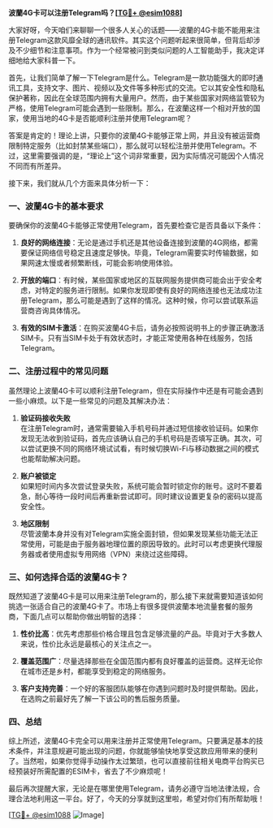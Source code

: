 **波蘭4G卡可以注册Telegram吗？[[TG💪+ @esim1088](https://t.me/s/esim1088)]**

大家好呀，今天咱们来聊聊一个很多人关心的话题——波蘭的4G卡能不能用来注册Telegram这款风靡全球的通讯软件。其实这个问题听起来很简单，但背后却涉及不少细节和注意事项。作为一个经常被问到类似问题的人工智能助手，我决定详细地给大家科普一下。

首先，让我们简单了解一下Telegram是什么。Telegram是一款功能强大的即时通讯工具，支持文字、图片、视频以及文件等多种形式的交流。它以其安全性和隐私保护著称，因此在全球范围内拥有大量用户。然而，由于某些国家对网络监管较为严格，使用Telegram可能会遇到一些限制。那么，在波蘭这样一个相对开放的国家，使用当地的4G卡是否能顺利注册并使用Telegram呢？

答案是肯定的！理论上讲，只要你的波蘭4G卡能够正常上网，并且没有被运营商限制特定服务（比如封禁某些端口），那么就可以轻松注册并使用Telegram。不过，这里需要强调的是，“理论上”这个词非常重要，因为实际情况可能因个人情况不同而有所差异。

接下来，我们就从几个方面来具体分析一下：

### 一、波蘭4G卡的基本要求

要确保你的波蘭4G卡能够正常使用Telegram，首先要检查它是否具备以下条件：

1. **良好的网络连接**：无论是通过手机还是其他设备连接到波蘭的4G网络，都需要保证网络信号稳定且速度足够快。毕竟，Telegram需要实时传输数据，如果网速太慢或者频繁断线，可能会影响使用体验。
   
2. **开放的端口**：有时候，某些国家或地区的互联网服务提供商可能会出于安全考虑，对特定的服务进行限制。如果你发现即使有良好的网络连接也无法成功注册Telegram，那么可能是遇到了这样的情况。这种时候，你可以尝试联系运营商咨询具体情况。

3. **有效的SIM卡激活**：在购买波蘭4G卡后，请务必按照说明书上的步骤正确激活SIM卡。只有当SIM卡处于有效状态时，才能正常使用各种在线服务，包括Telegram。

### 二、注册过程中的常见问题

虽然理论上波蘭4G卡可以顺利注册Telegram，但在实际操作中还是有可能会遇到一些小麻烦。以下是一些常见的问题及其解决办法：

1. **验证码接收失败**  
   在注册Telegram时，通常需要输入手机号码并通过短信接收验证码。如果你发现无法收到验证码，首先应该确认自己的手机号码是否填写正确。其次，可以尝试更换不同的网络环境试试看，有时候切换Wi-Fi与移动数据之间的模式也能帮助解决问题。

2. **账户被锁定**  
   如果短时间内多次尝试登录失败，系统可能会暂时锁定你的账号。这时不要着急，耐心等待一段时间后再重新尝试即可。同时建议设置更复杂的密码以提高安全性。

3. **地区限制**  
   尽管波蘭本身并没有对Telegram实施全面封锁，但如果发现某些功能无法正常使用，可能是由于服务器地理位置的原因导致的。此时可以考虑更换代理服务器或者使用虚拟专用网络（VPN）来绕过这些障碍。

### 三、如何选择合适的波蘭4G卡？

既然知道了波蘭4G卡是可以用来注册Telegram的，那么接下来就需要知道该如何挑选一张适合自己的波蘭4G卡了。市场上有很多提供波蘭本地流量套餐的服务商，下面几点可以帮助你做出明智的选择：

1. **性价比高**：优先考虑那些价格合理且包含足够流量的产品。毕竟对于大多数人来说，性价比永远是最核心的关注点之一。
   
2. **覆盖范围广**：尽量选择那些在全国范围内都有良好覆盖的运营商。这样无论你在城市还是乡村，都能享受到稳定的网络服务。
   
3. **客户支持完善**：一个好的客服团队能够在你遇到问题时及时提供帮助。因此，在选购之前最好先了解一下该公司的售后服务质量。

### 四、总结

综上所述，波蘭4G卡完全可以用来注册并正常使用Telegram。只要满足基本的技术条件，并注意规避可能出现的问题，你就能够愉快地享受这款应用带来的便利了。当然啦，如果你觉得手动操作太过繁琐，也可以直接前往相关电商平台购买已经预装好所需配置的ESIM卡，省去了不少麻烦呢！

最后再次提醒大家，无论是在哪里使用Telegram，请务必遵守当地法律法规，合理合法地利用这一平台。好了，今天的分享就到这里啦，希望对你们有所帮助哦！

[[TG💪+ @esim1088](https://t.me/s/esim1088) ![Image](https://i.postimg.cc/4NQfJmqS/Snipaste-2025-05-13-00-14-12.png)]